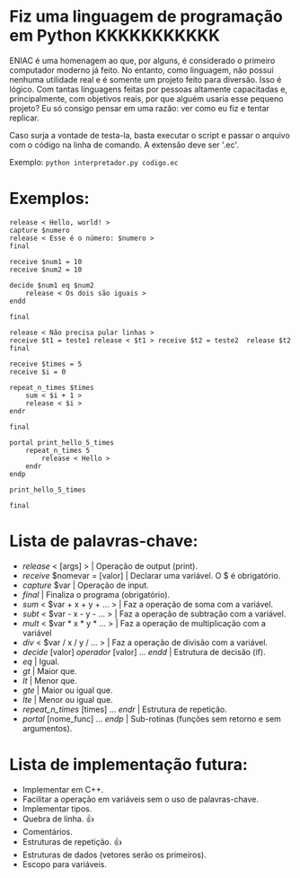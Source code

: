 # Fiz uma linguagem de programação em Python KKKKKKKKKKK
ENIAC é uma homenagem ao que, por alguns, é considerado o primeiro computador moderno já feito. No entanto, como linguagem, não possui nenhuma utilidade real e é somente um projeto feito para diversão. Isso é lógico.
Com tantas linguagens feitas por pessoas altamente capacitadas e, principalmente, com objetivos reais, por que alguém usaria esse pequeno projeto? Eu só consigo pensar em uma razão: ver como eu fiz e tentar replicar.

Caso surja a vontade de testa-la, basta executar o script e passar o arquivo com o código na linha de comando. A extensão deve ser '.ec'.

Exemplo: ``` python interpretador.py codigo.ec ```

# Exemplos:
```
release < Hello, world! >
capture $numero
release < Esse é o número: $numero >
final
```

```
receive $num1 = 10
receive $num2 = 10

decide $num1 eq $num2
    release < Os dois são iguais >
endd

final
```

```
release < Não precisa pular linhas >
receive $t1 = teste1 release < $t1 > receive $t2 = teste2  release $t2 final
```

```
receive $times = 5
receive $i = 0

repeat_n_times $times
    sum < $i + 1 >
    release < $i >
endr

final
```

```
portal print_hello_5_times 
    repeat_n_times 5
        release < Hello >
    endr
endp

print_hello_5_times

final
```

# Lista de palavras-chave:
* _release_ < [args] > | Operação de output (print).
* _receive_ $nomevar = [valor] | Declarar uma variável. O $ é obrigatório.
* _capture_ $var | Operação de input.
* _final_ | Finaliza o programa (obrigatório).
* _sum_ < $var + x + y + ... > | Faz a operação de soma com a variável.
* _subt_ < $var - x - y - ... > | Faz a operação de subtração com a variável.
* _mult_ < $var * x * y * ... > | Faz a operação de multiplicação com a variável
* _div_ < $var / x / y / ... > | Faz a operação de divisão com a variável.
* _decide_ [valor] _operador_ [valor] ... _endd_ | Estrutura de decisão (if).
* _eq_ | Igual.
* _gt_ | Maior que.
* _lt_ | Menor que.
* _gte_ | Maior ou igual que.
* _lte_ | Menor ou igual que.
* _repeat\_n\_times_ [times] ... _endr_ | Estrutura de repetição.
* _portal_ [nome_func] ... _endp_ | Sub-rotinas (funções sem retorno e sem argumentos).

# Lista de implementação futura:
- Implementar em C++.
- Facilitar a operação em variáveis sem o uso de palavras-chave.
- Implementar tipos.
- Quebra de linha. 👍
- Comentários.
- Estruturas de repetição. 👍
- Estruturas de dados (vetores serão os primeiros).
- Escopo para variáveis.